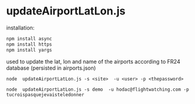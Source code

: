 updateAirportLatLon.js
====

installation:

```bash
npm install async
npm install https
npm install yargs
```


used to update the lat, lon and name of the airports according to FR24 database (persisted in airports.json)

`node  updateAirportLatLon.js -s <site>  -u <user> -p <thepassword>`

`node  updateAirportLatLon.js -s demo  -u hodac@flightwatching.com -p tucroispasquejevaisteledonner`
